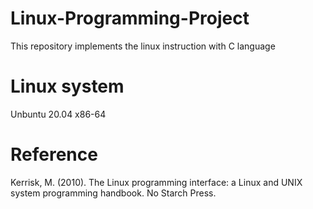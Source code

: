 # Linux-Programming-Project
This repository implements the linux instruction with C language

# Linux system
Unbuntu 20.04 x86-64

# Reference
Kerrisk, M. (2010). The Linux programming interface: a Linux and UNIX system programming handbook. No Starch Press.
